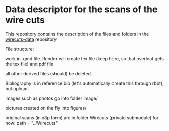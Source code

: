 # Data descriptor for the scans of the wire cuts 

This repository contains the description of the files and folders in the [wirecuts-data](https://github.com/heike/wirecuts-data) repository

File structure:

work in .qmd file. 
Render will create tex file (keep here, so that overleaf gets the tex file) and pdf file 

all other derived files (should) be deleted. 

Bibliography is in reference.bib (let's automatically create this through rbbt), but upload.

images such as photos go into folder image/

pictures created on the fly into figures/

original scans (in x3p form) are in folder Wirecuts (private submodule) for now: path = "../Wirecuts"




